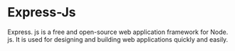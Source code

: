 # Express-Js
Express. js is a free and open-source web application framework for Node. js. It is used for designing and building web applications quickly and easily.
